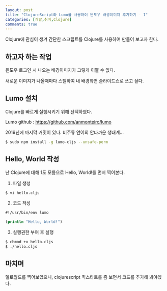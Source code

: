 ```yaml
---
layout: post
title: "ClojureScript와 Lumo를 사용하여 윈도우 배경이미지 추가하기 - 1"
categories: [개발,취미,Clojure]
comments: true
---
```


Clojure에 관심이 생겨 간단한 스크립트를 Clojure를 사용하여 만들어 보고자 한다.

## 하고자 하는 작업

윈도우 로그인 시 나오는 배경이미지가 그렇게 이쁠 수 없다.

새로운 이미지가 나올때마다 스틸하여 내 배경화면 슬라이드쇼로 쓰고 싶다.

## Lumo 설치

Clojure를 빠르게 실행시키기 위해 선택하였다.

Lumo github : <https://github.com/anmonteiro/lumo>

2019년에 마지막 커밋이 있다. 비주류 언어의 안타까운 생태계...

```bash
$ sudo npm install -g lumo-cljs --unsafe-perm
```

## Hello, World 작성

난 Clojure에 대해 1도 모름으로 Hello, World!를 먼저 찍어본다.

1. 파일 생성

```bash
$ vi hello.cljs
```

2. 코드 작성

```clojure
#!/usr/bin/env lumo

(println "Hello, World!")
```

3. 실행권한 부여 후 실행

```bash
$ chmod +x hello.cljs
$ ./hello.cljs
```

## 마치며

헬로월드를 찍어보았으니, clojurescript 퀵스타트를 좀 보면서 코드를 추가해 봐야겠다.


